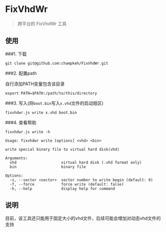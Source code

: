 # FixVhdWr

> 跨平台的 FixVhdWr 工具

## 使用

###1. 下载
```shell
git clone git@github.com:champkeh/FixVhdWr.git
```

###2. 配置path

自行添加PATH变量包含该目录
```shell
export PATH=$PATH:/path/to/this/directory
```
  

###3. 写入(将`boot.bin`写入`x.vhd`文件的启动扇区)
```shell
fixvhdwr.js write x.vhd boot.bin
```

###4. 查看帮助
```shell
fixvhdwr.js write -h
```

```
Usage: fixvhdwr write [options] <vhd> <bin>

write special binary file to virtual hard disk(vhd)

Arguments:
  vhd                    virtual hard disk (.vhd format only)
  bin                    binary file

Options:
  -s, --sector <sector>  sector number to write begin (default: 0)
  -f, --force            force write (default: false)
  -h, --help             display help for command
```

## 说明
目前，该工具还只能用于固定大小的vhd文件，后续可能会增加对动态vhd文件的支持
